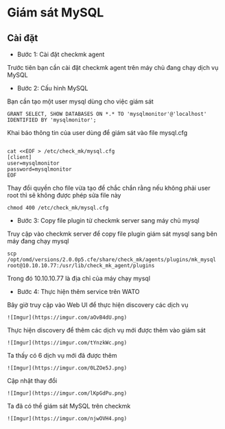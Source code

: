 # Giám sát MySQL

## Cài đặt

- Bước 1: Cài đặt checkmk agent

Trước tiên bạn cần cài đặt checkmk agent trên máy chủ đang chạy dịch vụ MySQL

- Bước 2: Cấu hình MySQL

Bạn cần tạo một user mysql dùng cho việc giám sát

` GRANT SELECT, SHOW DATABASES ON *.* TO 'mysqlmonitor'@'localhost' IDENTIFIED BY 'mysqlmonitor'; `

Khai báo thông tin của user dùng để giám sát vào file mysql.cfg

```

cat <<EOF > /etc/check_mk/mysql.cfg
[client]
user=mysqlmonitor
password=mysqlmonitor
EOF

```

Thay đổi quyền cho file vừa tạo để chắc chắn rằng nếu không phải user root thì sẽ không được phép sửa file này

` chmod 400 /etc/check_mk/mysql.cfg `

- Bước 3: Copy file plugin từ checkmk server sang máy chủ mysql

Truy cập vào checkmk server để copy file plugin giám sát mysql sang bên máy đang chạy mysql

` scp /opt/omd/versions/2.0.0p5.cfe/share/check_mk/agents/plugins/mk_mysql root@10.10.10.77:/usr/lib/check_mk_agent/plugins `

Trong đó 10.10.10.77 là địa chỉ của máy chạy mysql

- Bước 4: Thực hiện thêm service trên WATO

Bây giờ truy cập vào Web UI để thực hiện discovery các dịch vụ

    ![Imgur](https://imgur.com/aOvB4dU.png)

Thực hiện discovery để thêm các dịch vụ mới được thêm vào giám sát

    ![Imgur](https://imgur.com/tYnzkWc.png)

Ta thấy có 6 dịch vụ mới đã được thêm

    ![Imgur](https://imgur.com/0LZOe5J.png)

Cập nhật thay đổi

    ![Imgur](https://imgur.com/lKpGdPu.png)

Ta đã có thể giám sát MySQL trên checkmk

    ![Imgur](https://imgur.com/njwOVH4.png)


